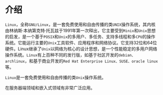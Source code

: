 
# 介绍

 `Linux`，全称`GNU/Linux`，是一套免费使用和自由传播的类`UNIX`操作系统，其内核由林纳斯·本纳第克特·托瓦兹于1991年第一次释出，它主要受到`Minix`和`Unix`思想的启发，是一个基于`POSIX`和`Unix`的多用户、多任务、支持多线程和多`CPU`的操作系统。它能运行主要的`Unix`工具软件、应用程序和网络协议。它支持32位和64位硬件。Linux继承了`Unix`以网络为核心的设计思想，是一个性能稳定的多用户网络操作系统。`Linux`有上百种不同的发行版，如基于社区开发的`debian、archlinux`，和基于商业开发的`Red Hat Enterprise Linux、SUSE、oracle linux`等。

 `Linux`是一套免费使用和自由传播的类`Unix`操作系统。

 在服务器端领域和嵌入式领域有非常广泛应用。



 





